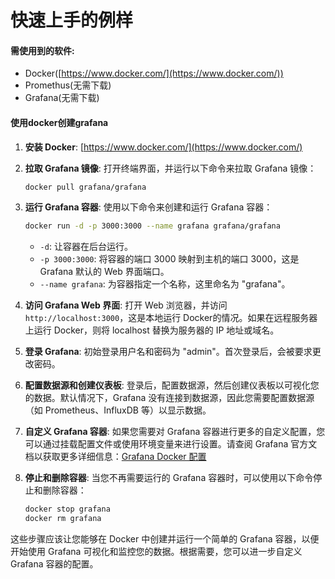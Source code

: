# 快速上手的例样

#### 需使用到的软件:

+ Docker([https://www.docker.com/](https://www.docker.com/))
+ Promethus(无需下载)
+ Grafana(无需下载)

#### 使用docker创建grafana

1. **安装 Docker**:   [https://www.docker.com/](https://www.docker.com/)
2. **拉取 Grafana 镜像**: 打开终端界面，并运行以下命令来拉取 Grafana 镜像：

   ```bash
   docker pull grafana/grafana
   ```
3. **运行 Grafana 容器**: 使用以下命令来创建和运行 Grafana 容器：

   ```bash
   docker run -d -p 3000:3000 --name grafana grafana/grafana
   ```

   - `-d`: 让容器在后台运行。
   - `-p 3000:3000`: 将容器的端口 3000 映射到主机的端口 3000，这是 Grafana 默认的 Web 界面端口。
   - `--name grafana`: 为容器指定一个名称，这里命名为 "grafana"。
4. **访问 Grafana Web 界面**: 打开 Web 浏览器，并访问 `http://localhost:3000`，这是本地运行 Docker的情况。如果在远程服务器上运行 Docker，则将 localhost 替换为服务器的 IP 地址或域名。
5. **登录 Grafana**: 初始登录用户名和密码为 "admin"。首次登录后，会被要求更改密码。
6. **配置数据源和创建仪表板**: 登录后，配置数据源，然后创建仪表板以可视化您的数据。默认情况下，Grafana 没有连接到数据源，因此您需要配置数据源（如 Prometheus、InfluxDB 等）以显示数据。
7. **自定义 Grafana 容器**: 如果您需要对 Grafana 容器进行更多的自定义配置，您可以通过挂载配置文件或使用环境变量来进行设置。请查阅 Grafana 官方文档以获取更多详细信息：[Grafana Docker 配置](https://grafana.com/docs/grafana/latest/installation/docker/#configure-environment-variables)
8. **停止和删除容器**: 当您不再需要运行的 Grafana 容器时，可以使用以下命令停止和删除容器：

   ```bash
   docker stop grafana
   docker rm grafana
   ```

这些步骤应该让您能够在 Docker 中创建并运行一个简单的 Grafana 容器，以便开始使用 Grafana 可视化和监控您的数据。根据需要，您可以进一步自定义 Grafana 容器的配置。
